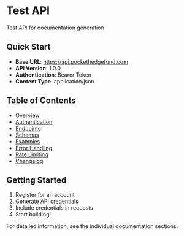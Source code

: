 # Test API

Test API for documentation generation

## Quick Start

- **Base URL**: https://api.pockethedgefund.com
- **API Version**: 1.0.0
- **Authentication**: Bearer Token
- **Content Type**: application/json

## Table of Contents

- [Overview](overview.md)
- [Authentication](authentication.md)
- [Endpoints](endpoints.md)
- [Schemas](schemas.md)
- [Examples](examples.md)
- [Error Handling](errors.md)
- [Rate Limiting](rate_limiting.md)
- [Changelog](changelog.md)

## Getting Started

1. Register for an account
2. Generate API credentials
3. Include credentials in requests
4. Start building!

For detailed information, see the individual documentation sections.
